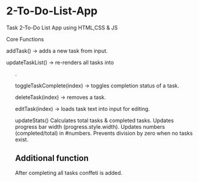 # 2-To-Do-List-App
Task 2-To-Do List App using HTML,CSS &amp; JS

Core Functions

addTask() → adds a new task from input.

updateTaskList() → re-renders all tasks into <ul>.

toggleTaskComplete(index) → toggles completion status of a task.

deleteTask(index) → removes a task.

editTask(index) → loads task text into input for editing.

updateStats()
Calculates total tasks & completed tasks.
Updates progress bar width (progress.style.width).
Updates numbers (completed/total) in #numbers.
Prevents division by zero when no tasks exist.

<h2>Additional function</h2>
After completing all tasks conffeti is added.
